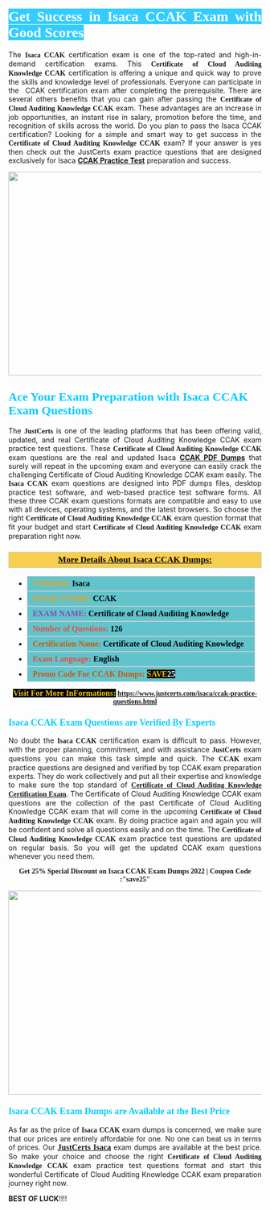 <h1 style="text-align: justify;"><span style="color:#ffffff;"><span style="font-family:Georgia,serif;"><strong><span style="background-color:#33ccff;">Get Success in Isaca CCAK Exam with Good Scores</span></strong></span></span></h1>

<p style="text-align: justify;">The <strong><span style="font-family:Georgia,serif;">Isaca CCAK</span></strong> certification exam is one of the top-rated and high-in-demand certification exams. This <span style="font-family:Georgia,serif;"><strong>Certificate of Cloud Auditing Knowledge CCAK</strong></span> certification is offering a unique and quick way to prove the skills and knowledge level of professionals. Everyone can participate in the  CCAK certification exam after completing the prerequisite. There are several others benefits that you can gain after passing the <span style="font-family:Georgia,serif;"><strong>Certificate of Cloud Auditing Knowledge CCAK</strong></span> exam. These advantages are an increase in job opportunities, an instant rise in salary, promotion before the time, and recognition of skills across the world. Do you plan to pass the Isaca CCAK certification? Looking for a simple and smart way to get success in the <span style="font-family:Georgia,serif;"><strong>Certificate of Cloud Auditing Knowledge CCAK</strong></span> exam? If your answer is yes then check out the JustCerts exam practice questions that are designed exclusively for Isaca <strong><a href="https://www.justcerts.com/isaca/ccak-practice-questions.html">CCAK Practice Test</a></strong> preparation and success.</p>

<p style="text-align: center;"><a href="https://www.justcerts.com/isaca/ccak-practice-questions.html"><img alt="" src="https://i.imgur.com/JNYhfyb.jpg" style="width: 720px; height: 405px;" /></a></p>

<h2 style="margin-right:0in; margin-left:0in"><span style="color:#00ccff;"><span style="font-family:Georgia,serif;"><strong><span style="font-size:18pt">Ace Your Exam Preparation with Isaca CCAK Exam Questions </span></strong></span></span></h2>

<p style="text-align: justify;">The <span style="font-size:14px;"><span style="font-family:Georgia,serif;"><strong>JustCerts</strong></span></span> is one of the leading platforms that has been offering valid, updated, and real Certificate of Cloud Auditing Knowledge CCAK exam practice test questions. These <span style="font-family:Georgia,serif;"><strong>Certificate of Cloud Auditing Knowledge CCAK</strong></span> exam questions are the real and updated Isaca <strong><a href="https://www.justcerts.com/isaca/ccak-practice-questions.html">CCAK PDF Dumps</a></strong> that surely will repeat in the upcoming exam and everyone can easily crack the challenging Certificate of Cloud Auditing Knowledge CCAK exam easily. The <span style="font-family:Georgia,serif;"><strong>Isaca CCAK</strong></span> exam questions are designed into PDF dumps files, desktop practice test software, and web-based practice test software forms. All these three CCAK exam questions formats are compatible and easy to use with all devices, operating systems, and the latest browsers. So choose the right <span style="font-family:Georgia,serif;"><strong>Certificate of Cloud Auditing Knowledge CCAK</strong></span> exam question format that fit your budget and start <span style="font-family:Georgia,serif;"><strong>Certificate of Cloud Auditing Knowledge CCAK</strong></span> exam preparation right now.</p>

<h3 style="background: #f7ce50; border: 1px solid rgb(204, 204, 204); padding: 5px 10px; text-align: center;"><span style="font-family:Georgia,serif;"><u><u><span style="color:#000000;"><span style="font-size:11pt"><span style="line-height:normal"><b><span style="font-size:13.0pt"><span cambria="">More Details About Isaca CCAK Dumps:</span></span></b></span></span></span></u></u></span></h3>

<ul>
	<li style="margin:0cm 10pt">
	<div style="background:#61c4cd; border: 1px solid rgb(204, 204, 204); padding: 5px 10px; text-align: justify;"><span style="font-family:Georgia,serif;"><span style="font-size:11pt"><span style="line-height:normal"><b><span style="font-size:12.0pt"><span new="" roman="" times=""><span style="color:#f39c12;">VENDOR:</span> <span style="color:#000000;">Isaca</span></span></span></b></span></span></span></div>
	</li>
	<li style="margin:0cm 10pt">
	<div style="background: #61c4cd; border: 1px solid rgb(204, 204, 204); padding: 5px 10px; text-align: justify;"><span style="font-family:Georgia,serif;"><span style="font-size:11pt"><span style="line-height:normal"><b><span style="font-size:12.0pt"><span new="" roman="" times=""><span style="color:#f39c12;">EXAM CCODE:</span> <span style="color:#000000;">CCAK</span></span></span></b></span></span></span></div>
	</li>
	<li style="margin:0cm 10pt">
	<div style="background: #61c4cd; border: 1px solid rgb(204, 204, 204); padding: 5px 10px; text-align: justify;"><span style="font-family:Georgia,serif;"><span style="font-size:11pt"><span style="line-height:normal"><b><span style="font-size:12.0pt"><span new="" roman="" times=""><span style="color:#8e44ad;">EXAM NAME:</span> <span style="color:#000000;">Certificate of Cloud Auditing Knowledge</span></span></span></b></span></span></span></div>
	</li>
	<li style="margin:0cm 10pt">
	<div style="background: #61c4cd; border: 1px solid rgb(204, 204, 204); padding: 5px 10px;"><span style="font-family:Georgia,serif;"><span style="font-size:11pt"><span style="line-height:normal"><b><span style="font-size:12.0pt"><span new="" roman="" times=""><span style="color:#e74c3c;">Number of Questions:</span><span style="color:#000000;"><span style="color:#f1c40f;"> </span>126</span></span></span></b></span></span></span></div>
	</li>
	<li style="margin:0cm 10pt">
	<div style="background: #61c4cd; border: 1px solid rgb(204, 204, 204); padding: 5px 10px; text-align: justify;"><span style="font-family:Georgia,serif;"><span style="font-size:11pt"><span style="line-height:normal"><b><span style="font-size:12.0pt"><span new="" roman="" times=""><span style="color:#d35400;">Certification Name:</span><span style="color:#000000;"> Certificate of Cloud Auditing Knowledge</span></span></span></b></span></span></span></div>
	</li>
	<li style="margin:0cm 10pt">
	<div style="background: #61c4cd; border: 1px solid rgb(204, 204, 204); padding: 5px 10px; text-align: justify;"><span style="font-family:Georgia,serif;"><span style="font-size:11pt"><span style="line-height:normal"><b><span style="font-size:12.0pt"><span new="" roman="" times=""><span style="color:#e74c3c;">Exam Language:</span> <span style="color:#000000;">English</span></span></span></b></span></span></span></div>
	</li>
	<li style="margin:0cm 10pt">
	<div style="background: #61c4cd; border: 1px solid rgb(204, 204, 204); padding: 5px 10px;"><span style="font-family:Georgia,serif;"><span style="font-size:11pt"><span style="line-height:normal"><b><span style="font-size:12.0pt"><span new="" roman="" times=""><span style="color:#d35400;">Promo Code For CCAK Dumps:</span><span style="color:#f1c40f;"> <span style="background-color:#000000;">SAVE</span></span><span style="color:#ffffff;"><span style="background-color:#000000;">25</span></span></span></span></b></span></span></span></div>
	</li>
</ul>

<p style="text-align: center;"><span style="font-family:Georgia,serif;"><strong><span style="font-size:16px;"><span style="color:#f1c40f;"><span style="background-color:#000000;">Visit For More InFormations:</span></span></span> <a href="https://www.justcerts.com/isaca/ccak-practice-questions.html">https://www.justcerts.com/isaca/ccak-practice-questions.html</a></strong></span></p>

<h3 style="margin-right:0in; margin-left:0in"><span style="color:#00ccff;"><span style="font-family:Georgia,serif;"><strong><span style="font-size:13.5pt">Isaca CCAK Exam Questions are Verified By Experts </span></strong></span></span></h3>

<p style="text-align: justify;">No doubt the <span style="font-family:Georgia,serif;"><strong>Isaca CCAK</strong></span> certification exam is difficult to pass. However, with the proper planning, commitment, and with assistance <span style="font-family:Georgia,serif;"><span style="font-size:14px;"><strong>JustCerts</strong></span></span> exam questions you can make this task simple and quick. The <span style="font-family:Georgia,serif;"><strong> CCAK</strong></span> exam practice questions are designed and verified by top CCAK exam preparation experts. They do work collectively and put all their expertise and knowledge to make sure the top standard of <a href="https://www.justcerts.com/isaca/certificate-of-cloud-auditing-knowledge-certification-exams.html"><span style="font-family:Georgia,serif;"><strong>Certificate of Cloud Auditing Knowledge Certification Exam</strong></span></a>. The Certificate of Cloud Auditing Knowledge CCAK exam questions are the collection of the past Certificate of Cloud Auditing Knowledge CCAK exam that will come in the upcoming <span style="font-family:Georgia,serif;"><strong>Certificate of Cloud Auditing Knowledge CCAK</strong></span> exam. By doing practice again and again you will be confident and solve all questions easily and on the time. The <span style="font-family:Georgia,serif;"><strong>Certificate of Cloud Auditing Knowledge CCAK</strong></span> exam practice test questions are updated on regular basis. So you will get the updated CCAK exam questions whenever you need them.</p>

<p style="text-align: center;"><span style="font-size:14px;"><span style="font-family:Georgia,serif;"><strong>Get 25% Special Discount on Isaca CCAK Exam Dumps 2022 | Coupon Code :"save25"</strong></span></span></p>

<p style="text-align: center;"><a href="https://www.justcerts.com/isaca/ccak-practice-questions.html"><img alt="" src="https://i.imgur.com/FssxWlc.jpg" style="width: 720px; height: 405px;" /></a></p>

<h3 style="margin-right:0in; margin-left:0in"><span style="color:#00ccff;"><span style="font-family:Georgia,serif;"><strong><span style="font-size:13.5pt">Isaca CCAK Exam Dumps are Available at the Best Price </span></strong></span></span></h3>

<p style="text-align: justify;">As far as the price of <span style="font-family:Georgia,serif;"><strong>Isaca CCAK</strong></span> exam dumps is concerned, we make sure that our prices are entirely affordable for one. No one can beat us in terms of prices. Our <a href="https://www.justcerts.com/isaca-certification-exams.html"><span style="font-family:Georgia,serif;"><strong><span style="font-size:16px;">JustCerts Isaca</span></strong></span></a> exam dumps are available at the best price. So make your choice and choose the right <span style="font-family:Georgia,serif;"><strong>Certificate of Cloud Auditing Knowledge CCAK</strong></span> exam practice test questions format and start this wonderful Certificate of Cloud Auditing Knowledge CCAK exam preparation journey right now. </p>

<p><span style="font-size:14px;"><strong>BEST OF LUCK</strong>!!!!</span></p>
